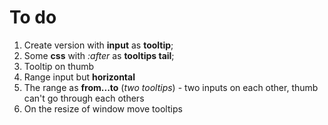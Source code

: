# To do

<ol>
  <li>Create version with <b>input</b> as <b>tooltip</b>;</li>
  <li>Some <b>css</b> with <i>:after</i> as <b>tooltips tail</b>;</li>
  <li>Tooltip on thumb</li>
  <li>Range input but <b>horizontal</b></li>
  <li>The range as <b>from...to</b> (<i>two tooltips</i>) - two inputs on each other, thumb can't go through each others</li> 
  <li>On the resize of window move tooltips</li> 
</ol>
